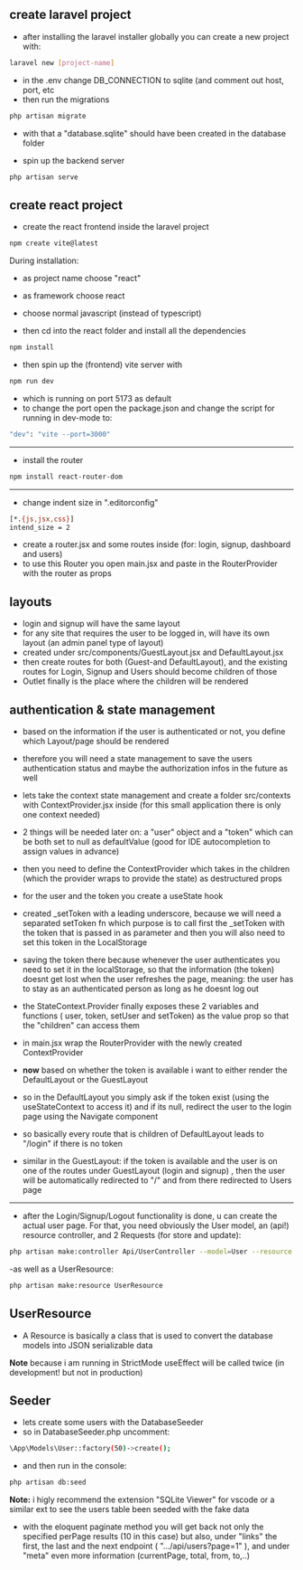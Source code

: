 ## create laravel project

- after installing the laravel installer globally you can create a new project with:
```sh
laravel new [project-name]
```

- in the .env change DB_CONNECTION to sqlite (and comment out host, port, etc
- then run the migrations
```sh
php artisan migrate
```
- with that a "database.sqlite" should have been created in the database folder

- spin up the backend server
```sh
php artisan serve
```

## create react project

- create the react frontend inside the laravel project
```sh
npm create vite@latest
```
During installation:
- as project name choose "react"
- as framework choose react
- choose normal javascript (instead of typescript)

-  then cd into the react folder and install all the dependencies
```sh
npm install
```

- then spin up the (frontend) vite server with
```sh
npm run dev
```
- which is running on port 5173 as default 
- to change the port open the package.json and change the script for running in dev-mode to:
```sh
"dev": "vite --port=3000"
```
---
- install the router
```sh
npm install react-router-dom
```
---

- change indent size in ".editorconfig"
```sh
[*.{js,jsx,css}]
intend_size = 2
```

- create a router.jsx and some routes inside (for: login, signup, dashboard and users)
- to use this Router you open main.jsx and paste in the RouterProvider with the router as props

## layouts

- login and signup will have the same layout
- for any site that requires the user to be logged in, will have its own layout (an admin panel type of layout)
- created under src/components/GuestLayout.jsx and DefaultLayout.jsx
- then create routes for both (Guest-and DefaultLayout), and the existing routes for Login, Signup and Users should become children of those
- Outlet finally is the place where the children will be rendered 


## authentication & state management 

- based on the information if the user is authenticated or not, you define which Layout/page should be rendered
- therefore you will need a state management to save the users authentication status and maybe the authorization infos in the future as well
- lets take the context state management and create a folder src/contexts with ContextProvider.jsx inside (for this small application there is only one context needed)
- 2 things will be needed later on: a "user" object and a "token" which can be both set to null as defaultValue (good for IDE autocompletion to assign values in advance)
- then you need to define the ContextProvider which takes in the children (which the provider wraps to provide the state) as destructured props
- for the user and the token you create a useState hook
- created _setToken with a leading underscore, because we will need a separated setToken fn which purpose is to call first the _setToken with the token that is passed in as parameter and then you will also need to set this token in the LocalStorage
- saving the token there because whenever the user authenticates you need to set it in the localStorage, so that the information (the token) doesnt get lost when the user refreshes the page, meaning: the user has to stay as an authenticated person as long as he doesnt log out
- the StateContext.Provider finally exposes these 2 variables and functions ( user, token, setUser and setToken) as the value prop so that the "children" can access them
- in main.jsx wrap the RouterProvider with the newly created ContextProvider

- **now** based on whether the token is available i want to either render the DefaultLayout or the GuestLayout
- so in the DefaultLayout you simply ask if the token exist (using the useStateContext to access it) and if its null, redirect the user to the login page using the Navigate component
- so basically every route that is children of DefaultLayout leads to "/login" if there is no token
- similar in the GuestLayout: if the token is available and the user is on one of the routes under GuestLayout (login and signup) , then the user will be automatically redirected to "/" and from there redirected to Users page

---

- after the Login/Signup/Logout functionality is done, u can create the actual user page. For that, you need obviously the User model, an (api!) resource controller, and 2 Requests (for store and update):

```sh
php artisan make:controller Api/UserController --model=User --resource --requests --api
```

-as well as a UserResource:

```sh
php artisan make:resource UserResource
```

## UserResource

- A Resource is basically a class that is used to convert the database models into JSON serializable data 

**Note** because i am running in StrictMode useEffect will be called twice (in development! but not in production)

## Seeder
- lets create some users with the DatabaseSeeder 
- so in DatabaseSeeder.php uncomment:

```sh
\App\Models\User::factory(50)->create();
```

- and then run in the console:
```sh
php artisan db:seed
```

**Note:**
 i higly recommend the extension "SQLite Viewer" for vscode or a similar ext to see the users table been seeded with the fake data 

- with the eloquent paginate method you will get back not only the specified perPage results (10 in this case) but also, under "links" the first, the last and the next endpoint  ( ".../api/users?page=1" ), and under "meta" even more information (currentPage, total, from, to,..)


